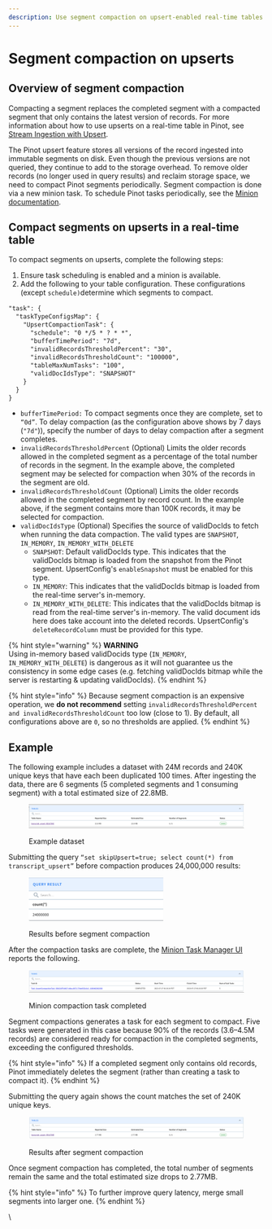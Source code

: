 ```yaml
---
description: Use segment compaction on upsert-enabled real-time tables.
---
```


# Segment compaction on upserts

## Overview of segment compaction

Compacting a segment replaces the completed segment with a compacted segment that only contains the latest version of records. For more information about how to use upserts on a real-time table in Pinot, see [Stream Ingestion with Upsert](upsert.md).

The Pinot upsert feature stores all versions of the record ingested into immutable segments on disk. Even though the previous versions are not queried, they continue to add to the storage overhead. To remove older records (no longer used in query results) and reclaim storage space, we need to compact Pinot segments periodically. Segment compaction is done via a new minion task. To schedule Pinot tasks periodically, see the [Minion documentation](../components/cluster/minion.md).

## Compact segments on upserts in a real-time table

To compact segments on upserts, complete the following steps:

1. Ensure task scheduling is enabled and a minion is available.
2. Add the following to your table configuration. These configurations (except `schedule)`determine which segments to compact.

```
"task": {
  "taskTypeConfigsMap": {
    "UpsertCompactionTask": {
      "schedule": "0 */5 * ? * *",
      "bufferTimePeriod": "7d",
      "invalidRecordsThresholdPercent": "30",
      "invalidRecordsThresholdCount": "100000",
      "tableMaxNumTasks": "100",
      "validDocIdsType": "SNAPSHOT"
    }
  }
}
```

* `bufferTimePeriod:` To compact segments once they are complete, set to `“0d”`. To delay compaction (as the configuration above shows by 7 days (`"7d"`)), specify the number of days to delay compaction after a segment completes.
* `invalidRecordsThresholdPercent` (Optional) Limits the older records allowed in the completed segment as a percentage of the total number of records in the segment. In the example above, the completed segment may be selected for compaction when 30% of the records in the segment are old.
* `invalidRecordsThresholdCount` (Optional) Limits the older records allowed in the completed segment by record count. In the example above, if the segment contains more than 100K records, it may be selected for compaction.
* `validDocIdsType` (Optional) Specifies the source of validDocIds to fetch when running the data compaction. The valid types are `SNAPSHOT`, `IN_MEMORY`, `IN_MEMORY_WITH_DELETE`
  * `SNAPSHOT`: Default validDocIds type. This indicates that the validDocIds bitmap is loaded from the snapshot from the Pinot segment. UpsertConfig's `enableSnapshot` must be enabled for this type.
  * `IN_MEMORY`: This indicates that the validDocIds bitmap is loaded from the real-time server's in-memory.&#x20;
  * `IN_MEMORY_WITH_DELETE`: This indicates that the validDocIds bitmap is read from the real-time server's in-memory. The valid document ids here does take account into the deleted records. UpsertConfig's `deleteRecordColumn` must be provided for this type.

{% hint style="warning" %}
**WARNING**\
Using in-memory based validDocids type (`IN_MEMORY`, `IN_MEMORY_WITH_DELETE`) is  dangerous as it will not guarantee us the consistency in some edge cases (e.g. fetching validDocIds bitmap while the server is restarting & updating validDocIds).&#x20;
{% endhint %}

{% hint style="info" %}
Because segment compaction is an expensive operation, we **do not recommend** setting `invalidRecordsThresholdPercent and invalidRecordsThresholdCount` too low (close to 1). By default, all configurations above are `0`, so no thresholds are applied.
{% endhint %}

## Example

The following example includes a dataset with 24M records and 240K unique keys that have each been duplicated 100 times. After ingesting the data, there are 6 segments (5 completed segments and 1 consuming segment) with a total estimated size of 22.8MB.

<figure><img src="../../.gitbook/assets/example-dataset (1).png" alt=""><figcaption><p>Example dataset</p></figcaption></figure>

Submitting the query `“set skipUpsert=true; select count(*) from transcript_upsert”` before compaction produces 24,000,000 results:

<div align="left">

<figure><img src="../../.gitbook/assets/results-before-segment-compaction.png" alt="" width="265"><figcaption><p>Results before segment compaction</p></figcaption></figure>

</div>

After the compaction tasks are complete, the [Minion Task Manager UI](../components/cluster/minion.md#task-manager-ui) reports the following.

<figure><img src="../../.gitbook/assets/minion-task-completed.png" alt=""><figcaption><p>Minion compaction task completed</p></figcaption></figure>

Segment compactions generates a task for each segment to compact. Five tasks were generated in this case because 90% of the records (3.6–4.5M records) are considered ready for compaction in the completed segments, exceeding the configured thresholds.

{% hint style="info" %}
If a completed segment only contains old records, Pinot immediately deletes the segment (rather than creating a task to compact it).
{% endhint %}

Submitting the query again shows the count matches the set of 240K unique keys.

<figure><img src="../../.gitbook/assets/results-after-segment-compaction.png" alt=""><figcaption><p>Results after segment compaction</p></figcaption></figure>

Once segment compaction has completed, the total number of segments remain the same and the total estimated size drops to 2.77MB.

{% hint style="info" %}
To further improve query latency, merge small segments into larger one.
{% endhint %}

\\
